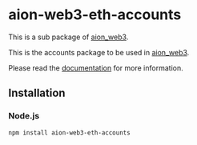 # aion-web3-eth-accounts

This is a sub package of [aion_web3][repo].

This is the accounts package to be used in [aion_web3][repo].

Please read the [documentation](https://docs.aion.network/docs/web3) for more information.

## Installation

### Node.js

```bash
npm install aion-web3-eth-accounts
```

[repo]: https://github.com/aionnetwork/aion_web3


